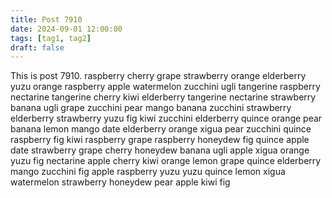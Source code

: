 ```yaml
---
title: Post 7910
date: 2024-09-01 12:00:00
tags: [tag1, tag2]
draft: false
---
```

This is post 7910.
raspberry
cherry
grape
strawberry
orange
elderberry
yuzu
orange
raspberry
apple
watermelon
zucchini
ugli
tangerine
raspberry
nectarine
tangerine
cherry
kiwi
elderberry
tangerine
nectarine
strawberry
banana
ugli
grape
zucchini
pear
mango
banana
zucchini
strawberry
elderberry
strawberry
yuzu
fig
kiwi
zucchini
elderberry
quince
orange
pear
banana
lemon
mango
date
elderberry
orange
xigua
pear
zucchini
quince
raspberry
fig
kiwi
raspberry
grape
raspberry
honeydew
fig
quince
apple
date
strawberry
grape
cherry
honeydew
banana
ugli
apple
xigua
orange
yuzu
fig
nectarine
apple
cherry
kiwi
orange
lemon
grape
quince
elderberry
mango
zucchini
fig
apple
raspberry
yuzu
yuzu
quince
lemon
xigua
watermelon
strawberry
honeydew
pear
apple
kiwi
fig
